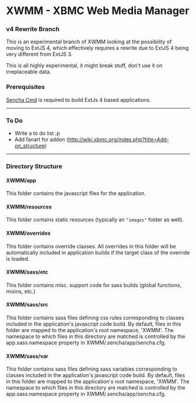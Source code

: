XWMM - XBMC Web Media Manager
====

### v4 Rewrite Branch
This is an experimental branch of XWMM looking at the possibility of moving to
ExtJS 4, which effectively requires a rewrite due to ExtJS 4 being very
different from ExtJS 3.

This is all highly experimental, it might break stuff, don't use it on
irreplaceable data.

### Prerequisites
[Sencha Cmd](http://docs.sencha.com/extjs/4.2.1/#!/guide/command "Title") is
required to build ExtJs 4 based applications.

- - -

### To Do
* Write a to do list :p
* Add fanart for addon (http://wiki.xbmc.org/index.php?title=Add-on_structure)

- - -

### Directory Structure
#### XWMM/app

This folder contains the javascript files for the application.

#### XWMM/resources

This folder contains static resources (typically an `"images"` folder as well).

#### XWMM/overrides

This folder contains override classes. All overrides in this folder will be 
automatically included in application builds if the target class of the override
is loaded.

#### XWMM/sass/etc

This folder contains misc. support code for sass builds (global functions, 
mixins, etc.)

#### XWMM/sass/src

This folder contains sass files defining css rules corresponding to classes
included in the application's javascript code build.  By default, files in this 
folder are mapped to the application's root namespace, 'XWMM'. The
namespace to which files in this directory are matched is controlled by the
app.sass.namespace property in XWMM/.sencha/app/sencha.cfg. 

#### XWMM/sass/var

This folder contains sass files defining sass variables corresponding to classes
included in the application's javascript code build.  By default, files in this 
folder are mapped to the application's root namespace, 'XWMM'. The
namespace to which files in this directory are matched is controlled by the
app.sass.namespace property in XWMM/.sencha/app/sencha.cfg. 
